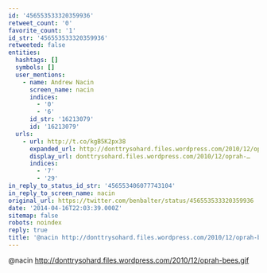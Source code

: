 ```yaml
---
id: '456553533320359936'
retweet_count: '0'
favorite_count: '1'
id_str: '456553533320359936'
retweeted: false
entities:
  hashtags: []
  symbols: []
  user_mentions:
    - name: Andrew Nacin
      screen_name: nacin
      indices:
        - '0'
        - '6'
      id_str: '16213079'
      id: '16213079'
  urls:
    - url: http://t.co/kgB5K2px38
      expanded_url: http://donttrysohard.files.wordpress.com/2010/12/oprah-bees.gif
      display_url: donttrysohard.files.wordpress.com/2010/12/oprah-…
      indices:
        - '7'
        - '29'
in_reply_to_status_id_str: '456553406077743104'
in_reply_to_screen_name: nacin
original_url: https://twitter.com/benbalter/status/456553533320359936
date: '2014-04-16T22:03:39.000Z'
sitemap: false
robots: noindex
reply: true
title: '@nacin http://donttrysohard.files.wordpress.com/2010/12/oprah-bees.gif'
---
```


@nacin http://donttrysohard.files.wordpress.com/2010/12/oprah-bees.gif
